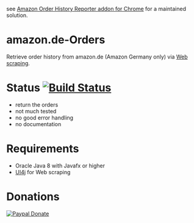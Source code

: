 see [Amazon Order History Reporter addon for Chrome](https://chrome.google.com/webstore/detail/amazon-order-history-repo/mgkilgclilajckgnedgjgnfdokkgnibi) for a maintained solution.




# amazon.de-Orders 
Retrieve order history from amazon.de (Amazon Germany only)  via [Web scraping](https://en.wikipedia.org/wiki/Web_scraping).

# Status  [![Build Status](https://travis-ci.org/littleyoda/amazon.de-Orders.svg?branch=master)](https://travis-ci.org/littleyoda/amazon.de-Orders)
- return the orders
- not much tested
- no good error handling
- no documentation

# Requirements
- Oracle Java 8 with Javafx or higher
- [UI4j](https://github.com/ui4j/ui4j) for Web scraping


# Donations
[![Paypal Donate](https://img.shields.io/badge/paypal-donate-yellow.svg)](https://www.paypal.com/paypalme/littleyoda/)

